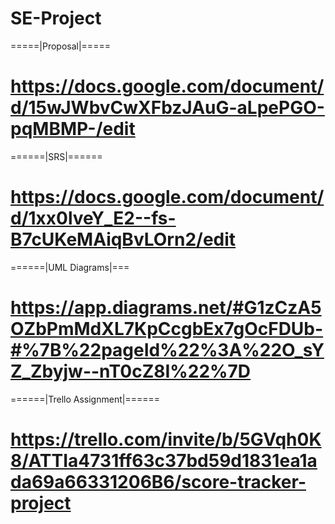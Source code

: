 # SE-Project

=====|Proposal|=====
# https://docs.google.com/document/d/15wJWbvCwXFbzJAuG-aLpePGO-pqMBMP-/edit

======|SRS|======
# https://docs.google.com/document/d/1xx0lveY_E2--fs-B7cUKeMAiqBvLOrn2/edit

======|UML Diagrams|===
# https://app.diagrams.net/#G1zCzA5OZbPmMdXL7KpCcgbEx7gOcFDUb-#%7B%22pageId%22%3A%22O_sYZ_Zbyjw--nT0cZ8I%22%7D

======|Trello Assignment|======
# https://trello.com/invite/b/5GVqh0K8/ATTIa4731ff63c37bd59d1831ea1ada69a66331206B6/score-tracker-project
